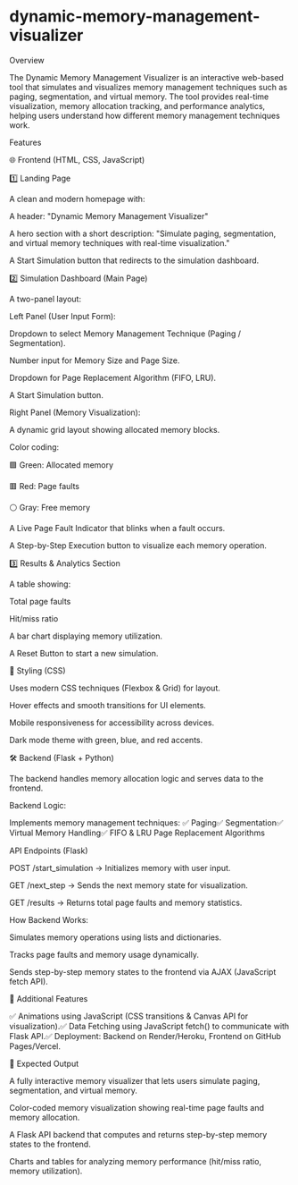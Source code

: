 # dynamic-memory-management-visualizer
Overview

The Dynamic Memory Management Visualizer is an interactive web-based tool that simulates and visualizes memory management techniques such as paging, segmentation, and virtual memory. The tool provides real-time visualization, memory allocation tracking, and performance analytics, helping users understand how different memory management techniques work.

Features

🌐 Frontend (HTML, CSS, JavaScript)

1️⃣ Landing Page

A clean and modern homepage with:

A header: "Dynamic Memory Management Visualizer"

A hero section with a short description: "Simulate paging, segmentation, and virtual memory techniques with real-time visualization."

A Start Simulation button that redirects to the simulation dashboard.

2️⃣ Simulation Dashboard (Main Page)

A two-panel layout:

Left Panel (User Input Form):

Dropdown to select Memory Management Technique (Paging / Segmentation).

Number input for Memory Size and Page Size.

Dropdown for Page Replacement Algorithm (FIFO, LRU).

A Start Simulation button.

Right Panel (Memory Visualization):

A dynamic grid layout showing allocated memory blocks.

Color coding:

🟩 Green: Allocated memory

🟥 Red: Page faults

⚪ Gray: Free memory

A Live Page Fault Indicator that blinks when a fault occurs.

A Step-by-Step Execution button to visualize each memory operation.

3️⃣ Results & Analytics Section

A table showing:

Total page faults

Hit/miss ratio

A bar chart displaying memory utilization.

A Reset Button to start a new simulation.

🎨 Styling (CSS)

Uses modern CSS techniques (Flexbox & Grid) for layout.

Hover effects and smooth transitions for UI elements.

Mobile responsiveness for accessibility across devices.

Dark mode theme with green, blue, and red accents.

🛠️ Backend (Flask + Python)

The backend handles memory allocation logic and serves data to the frontend.

Backend Logic:

Implements memory management techniques:
✅ Paging✅ Segmentation✅ Virtual Memory Handling✅ FIFO & LRU Page Replacement Algorithms

API Endpoints (Flask)

POST /start_simulation → Initializes memory with user input.

GET /next_step → Sends the next memory state for visualization.

GET /results → Returns total page faults and memory statistics.

How Backend Works:

Simulates memory operations using lists and dictionaries.

Tracks page faults and memory usage dynamically.

Sends step-by-step memory states to the frontend via AJAX (JavaScript fetch API).

🔹 Additional Features

✅ Animations using JavaScript (CSS transitions & Canvas API for visualization).✅ Data Fetching using JavaScript fetch() to communicate with Flask API.✅ Deployment: Backend on Render/Heroku, Frontend on GitHub Pages/Vercel.

📝 Expected Output

A fully interactive memory visualizer that lets users simulate paging, segmentation, and virtual memory.

Color-coded memory visualization showing real-time page faults and memory allocation.

A Flask API backend that computes and returns step-by-step memory states to the frontend.

Charts and tables for analyzing memory performance (hit/miss ratio, memory utilization).
